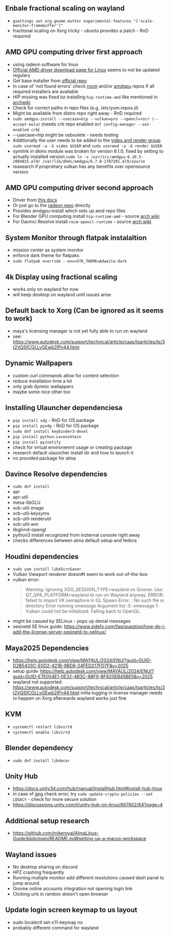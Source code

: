 ## Enbale fractional scaling on wayland
* `gsettings set org.gnome.mutter experimental-features "['scale-monitor-framebuffer']"`
* fractional scaling on Xorg tricky - ubuntu provides a patch - RnD required

## AMD GPU computing driver first approach
* using radeon software for linux
* [Official AMD driver download page for Linux](https://www.amd.com/en/support/download/linux-drivers.html) seems to not be updated regulary
* Get base installer from [official repo](https://repo.radeon.com/amdgpu-install/)
* In case of 'not found errors' check [rocm](https://repo.radeon.com/rocm) and/or [amdgpu](https://repo.radeon.com/amdgpu/) repos if all required installers are available
* HIP missing was fixed bz installing `hip-runtime-amd` like mentioned in [archwiki](https://wiki.archlinux.org/title/Blender)
* Check for correct paths in repo files (e.g. /etc/yum.repos.d)
* Might be available from distro repo right away - RnD required
* `sudo amdgpu-install --usecase=hip --vulkan=pro --opencl=rocr (--accept-eula)` (needs crb repo enabled `dnf config-manager --set-enabled crb`)
* --usecase=hip might be osbsolete - needs testing
* Additionally the user needs to be added to the [video and render group](https://amdgpu-install.readthedocs.io/en/latest/install-installing.html#installing-the-workstation-use-case) `sudo usermod -a -G video $USER` and `sudo usermod -a -G render $USER`
* symlink in dkms module was broken for version 6.1.0, fixed by setting to actually installed version `sudo ln -s /usr/src/amdgpu-6.10.5-2084815.el9/ /var/lib/dkms/amdgpu/6.7.0-1787201.el9/source`
* reasearch if proprietary vulkan has any benefits over opensource version

## AMD GPU computing driver second approach

- Driver from [this docs](https://rocm.docs.amd.com/projects/install-on-linux/en/develop/install/quick-start.html)
- Or just go to the [radeon repo](https://repo.radeon.com/amdgpu-install/) directly
- Provides amdgpu-install which sets up amd repo files
- For Blender GPU computing install `hip-runtime-amd` - source [arch wiki](https://wiki.archlinux.org/title/Blender#HIP_on_AMD_open_source_drivers)
- For Davinci Resolve install `rocm-opencl-runtime` - source [arch wiki](https://wiki.archlinux.org/title/DaVinci_Resolve)

## System Monitor through flatpak instalaltion
* mission center as system monitor
* enforce dark theme for flatpaks
* `sudo flatpak override --env=GTK_THEME=Adwaita-dark`

## 4k Display using fractional scaling
* works only on wayland for now
* will keep desktop on wayland until issues arise

## Default back to Xorg (Can be ignored as it seems to work)
* maya's licensing manager is not yet fully able to run on wayland
* see: https://www.autodesk.com/support/technical/article/caas/tsarticles/ts/3t2VQSfCGLLvGEwb2lPn44.html

## Dynamic Wallpapers
* custom curl commands allow for content selection
* reduce installation time a lot
* only grab dynmic wallappers
* maybe some nice other too

## Installing Ulauncher dependenciesa
* `pip install xdg` - RnD for OS package
* `pip install pyxdg` - RnD for OS package
* `sudo dnf install keybinder3-devel`
* `pip install python-Levenshtein`
* `pip install pyinotify`
* check for virtual environemnt usage or creating package
* research default ulauncher install dir and how to launch it
* no provided package for alma

## Davince Resolve dependencies
* `sudo dnf install`
 * apr
 * apr-util
 * mesa-libGLU
 * xcb-util-image
 * xcb-util-keysyms
 * xcb-util-renderutil
 * xcb-util-wm
 * libglvnd-opengl
* python3 install recognized from inzternal console right away
* checks differences between alma default setup and fedora

## Houdini dependencies
* `sudo yum install libXScrnSaver`
* Vulkan Viewport renderer doesn#t seem to work out-of-the-box
* vulkan error:
  > Warning: Ignoring XDG_SESSION_TYPE=wayland on Gnome. Use QT_QPA_PLATFORM=wayland to run on Wayland anyway.
ERROR: failed to import VK semaphore in GL
Spawn Error: : No such file or directory
Error running xmessage
Argument list:
   0: xmessage
   1: Vulkan could not be initialized. Falling back to OpenGL.
* might be casued by SELinux - pops up denial messages
* sesinetd SE linux guide: https://www.sidefx.com/faq/question/how-do-i-add-the-license-server-sesinetd-to-selinux/

## Maya2025 Dependencies
* https://help.autodesk.com/view/MAYAUL/2024/ENU/?guid=GUID-D2B5433C-E0D2-421B-9BD8-24FED217FD7F&v=2025
* setup guide: https://help.autodesk.com/view/MAYAUL/2024/ENU/?guid=GUID-E7E054E1-0E32-4B3C-88F9-BF820EB45BE5&v=2025
* wayland not supported: https://www.autodesk.com/support/technical/article/caas/tsarticles/ts/3t2VQSfCGLLvGEwb2lPn44.html
  initla logging in license manager needs to happen on Xorg afterwards wayland works just fine

## KVM
* `systemctl restart libvirtd`
* `systemctl enable libvirtd`

## Blender dependency
* `sudo dnf install libdecor`

## Unity Hub
* https://docs.unity3d.com/hub/manual/InstallHub.html#install-hub-linux
* in case of gpg check error, try `sudo update-crypto-policies --set LEGACY` - check for more secure solution
* https://discussions.unity.com/t/unity-hub-on-linux/867802/64?page=4

## Additional setup research
* https://github.com/mikeroyal/AlmaLinux-Guide/blob/main/README.md#setting-up-a-macos-workspace

## Wayland issues
* No desktop sharing on discord
* HPZ crashing frequently
* Running multiple monitor add different resolutions caused dash panel to jump around
* Gnome online accounts integration not opening login link
* Clicking urls in rambox doesn't open browser

## Update login screen keymap to us layout
* sudo localectl set-x11-keymap no
* probably different command for wayland
